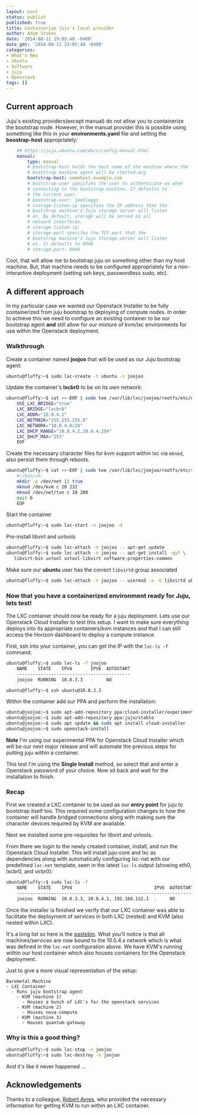 ```yaml
---
layout: post
status: publish
published: true
title: Containerize juju's local provider
author: Adam Stokes
date: '2014-08-11 19:05:40 -0400'
date_gmt: '2014-08-11 23:05:40 -0400'
categories:
- What's New
- Ubuntu
- Software
- juju
- Openstack
tags: []
---
```

## Current approach

Juju's existing providers(except manual) do not allow you to containerize the bootstrap node. However, in the manual provider this is possible using something like this in your **environments.yaml** file and setting the **boostrap-host** appropriately:

```yaml
    ## https://juju.ubuntu.com/docs/config-manual.html
    manual:
        type: manual
        # bootstrap-host holds the host name of the machine where the
        # bootstrap machine agent will be started.org
        bootstrap-host: somehost.example.com
        # bootstrap-user specifies the user to authenticate as when
        # connecting to the bootstrap machine. If defaults to
        # the current user.
        # bootstrap-user: joebloggs
        # storage-listen-ip specifies the IP address that the
        # bootstrap machine's Juju storage server will listen
        # on. By default, storage will be served on all
        # network interfaces.
        # storage-listen-ip:
        # storage-port specifes the TCP port that the
        # bootstrap machine's Juju storage server will listen
        # on. It defaults to 8040
        # storage-port: 8040
```

Cool, that will allow me to bootstrap juju on something other than my host machine. But, that machine needs to be configured appropriately for a non-interactive deployment (setting ssh keys, passwordless sudo, etc).

## A different approach

In my particular case we wanted our Openstack Installer to be fully containerized from juju bootstrap to deploying of compute nodes. In order to achieve this we need to configure an existing container to be our bootstrap agent **and** still allow for our mixture of kvm/lxc environments for use within the Openstack deployment.

### Walkthrough

Create a container named **joojoo** that will be used as our Juju bootstrap agent:

```bash
ubuntu@fluffy:~$ sudo lxc-create -t ubuntu -n joojoo
```

Update the container's **lxcbr0** to be on its own network:

```bash
ubuntu@fluffy:~$ cat >>-EOF | sudo tee /var/lib/lxc/joojoo/rootfs/etc/default/lxc-net
    USE_LXC_BRIDGE="true"
    LXC_BRIDGE="lxcbr0"
    LXC_ADDR="10.0.4.1"
    LXC_NETMASK="255.255.255.0"
    LXC_NETWORK="10.0.4.0/24"
    LXC_DHCP_RANGE="10.0.4.2,10.0.4.254"
    LXC_DHCP_MAX="253"
    EOF
```

Create the necessary character files for kvm support within lxc via `mknod`, also persist them through reboots.

```bash
ubuntu@fluffy:~$ cat >>-EOF | sudo tee /var/lib/lxc/joojoo/rootfs/etc/rc.local
    #!/bin/sh
    mkdir -p /dev/net || true
    mknod /dev/kvm c 10 232
    mknod /dev/net/tun c 10 200
    exit 0
    EOF
```

Start the container

```bash
ubuntu@fluffy:~$ sudo lxc-start -n joojoo -d
```

Pre-install libvirt and uvtools

```bash
ubuntu@fluffy:~$ sudo lxc-attach -n joojoo -- apt-get update
ubuntu@fluffy:~$ sudo lxc-attach -n joojoo -- apt-get install -qyf \
   libvirt-bin uvtool uvtool-libvirt software-properties-common
```
Make sure our **ubuntu** user has the correct `libvirtd` group associated

```bash
ubuntu@fluffy:~$ sudo lxc-attach -n joojoo -- usermod -a -G libvirtd ubuntu
```

### Now that you have a containerized environment ready for Juju, lets test!

The LXC container should now be ready for a juju deployment. Lets use our Openstack Cloud Installer to test this setup. I want to make sure everything deploys into its appropriate containers/kvm instances and that I can still access the Horizon dashboard to deploy a compute instance.

First, ssh into your container, you can get the IP with the `lxc-ls -f` command:

```bash
ubuntu@fluffy:~$ sudo lxc-ls -f joojoo
    NAME    STATE    IPV4       IPV6  AUTOSTART
    -------------------------------------------
    joojoo  RUNNING  10.0.3.3   -     NO

ubuntu@fluffy:~$ ssh ubuntu@10.0.3.3
```

Within the container add our PPA and perform the installation:

```bash
ubuntu@joojoo:~$ sudo apt-add-repository ppa:cloud-installer/experimental
ubuntu@joojoo:~$ sudo apt-add-repository ppa:juju/stable
ubuntu@joojoo:~$ sudo apt update && sudo apt install cloud-installer
ubuntu@joojoo:~$ sudo openstack-install
```

**Note** I'm using our experimental PPA for Openstack Cloud Installer which will be our next major release and will automate the previous steps for putting juju within a container.

This test I'm using the **Single Install** method, so select that and enter a Openstack password of your choice. Now sit back and wait for the installation to finish.

### Recap

First we created a LXC container to be used as our **entry point** for juju to bootstrap itself too. This required some configuration changes to how the container will handle bridged connections along with making sure the character devices required by KVM are available.

Next we installed some pre-requisites for libvirt and uvtools.

From there we login to the newly created container, install, and run the Openstack Cloud Installer. This will install juju-core and lxc as dependencies along with automatically configuring lxc-net with our predefined `lxc-net` template, seen in the latest `lxc-ls` output (showing eth0, lxcbr0, and virbr0):

```bash
ubuntu@fluffy:~$ sudo lxc-ls -f
    NAME    STATE    IPV4                               IPV6  AUTOSTART  
    -------------------------------------------------------------------
    joojoo  RUNNING  10.0.3.3, 10.0.4.1, 192.168.122.1  -     NO
```

Once the installer is finished we verify that our LXC container was able to facilitate the deployment of services in both LXC (nested) and KVM (also nested within LXC).

It's a long list so here is the [pastebin](http://paste.ubuntu.com/8021230/). What you'll notice is that all machines/services are now bound to the 10.0.4.x network which is what was defined in the `lxc-net` configuration above. We have KVM's running within our host container which also houses containers for the Openstack deployment.

Just to give a more visual representation of the setup:

```
Baremetal Machine
- LXC Container
  - Runs juju bootstrap agent
    - KVM (machine 1)
      - Houses a bunch of LXC's for the openstack services
    - KVM (machine 2)
      - Houses nova-compute
    - KVM (machine 3)
      - Houses quantum-gateway
```

### Why is this a good thing?

```bash
ubuntu@fluffy:~$ sudo lxc-stop -n joojoo
ubuntu@fluffy:~$ sudo lxc-destroy -n joojoo
```

And it's like it never happened ...

## Acknowledgements

Thanks to a colleague, [Robert Ayres](http://voices.canonical.com/robert.ayres/), who provided the necessary information for getting KVM to run within an LXC container.
